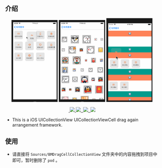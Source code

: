 
## 介绍

<p align="center">
    <img  width="30%" src="1.gif"/>
    <img  width="30%" src="2.gif"/>
    <img  width="30%" src="3.gif"/>


<p/>


<p align="center">

<a href="#">
​        <img src="https://img.shields.io/badge/platform-iOS-red.svg">
​    </a>

<a href="#">
​        <img src="https://img.shields.io/badge/language-Objective--C-orange.svg">
​    </a>
​    
<a href="#">
​        <img src="https://img.shields.io/badge/support-iOS%207%2B%20-blue.svg?style=flat">
​    </a>
​    

<a href="https://github.com/996icu/996.ICU/blob/master/LICENSE">
​        <img src="https://img.shields.io/badge/license-Anti%20996-blue.svg">
​    </a>

</p>

- This is a iOS UICollectionView UICollectionViewCell drag again arrangement framework.

## 使用

- 请直接将 `Sources/BMDragCellCollectionView` 文件夹中的内容拖拽到项目中即可，暂时删除了 `pod` 。

